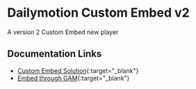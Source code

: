 # Dailymotion Custom Embed v2

A version 2 Custom Embed new player


## Documentation Links

- [Custom Embed Solution](https://dmvs-apac.github.io/custom-embed-v2/){:target="_blank"}
- [Embed through GAM](https://dmvs-apac.github.io/custom-embed-v2/embed_gam){:target="_blank"}
